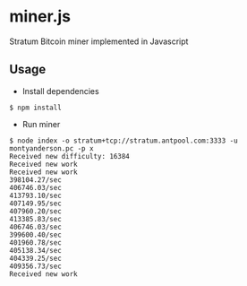 # miner.js
Stratum Bitcoin miner implemented in Javascript

## Usage

* Install dependencies

```
$ npm install
```

* Run miner

```
$ node index -o stratum+tcp://stratum.antpool.com:3333 -u montyanderson.pc -p x
Received new difficulty: 16384
Received new work
Received new work
398104.27/sec
406746.03/sec
413793.10/sec
407149.95/sec
407960.20/sec
413385.83/sec
406746.03/sec
399600.40/sec
401960.78/sec
405138.34/sec
404339.25/sec
409356.73/sec
Received new work

```
